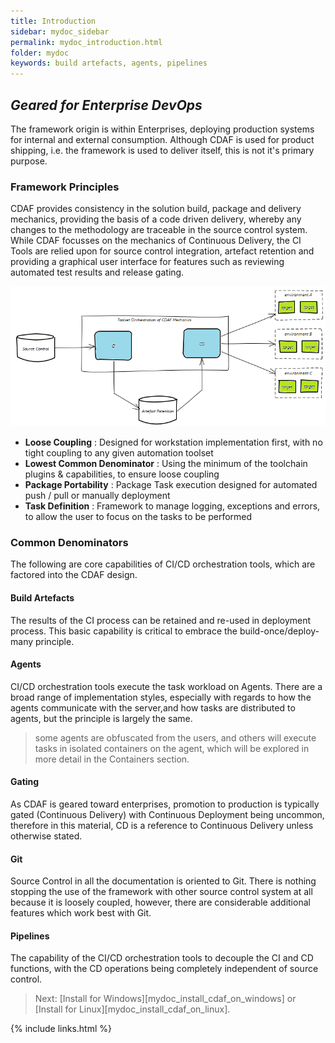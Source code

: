 ```yaml
---
title: Introduction
sidebar: mydoc_sidebar
permalink: mydoc_introduction.html
folder: mydoc
keywords: build artefacts, agents, pipelines
---
```


## _Geared for Enterprise DevOps_

The framework origin is within Enterprises, deploying production systems for internal and external consumption. Although CDAF is used for product shipping, i.e. the framework is used to deliver itself, this is not it's primary purpose.

### Framework Principles

CDAF provides consistency in the solution build, package and delivery mechanics, providing the basis of a code driven delivery, whereby any changes to the methodology are traceable in the source control system. While CDAF focusses on the mechanics of Continuous Delivery, the CI Tools are relied upon for source control integration, artefact retention and providing a graphical user interface for features such as reviewing automated test results and release gating.

![](images/ToolsetIntegration.png)

- **Loose Coupling** : Designed for workstation implementation first, with no tight coupling to any given automation toolset
- **Lowest Common Denominator** : Using the minimum of the toolchain plugins & capabilities, to ensure loose coupling
- **Package Portability** : Package Task execution designed for automated push / pull or manually deployment
- **Task Definition** : Framework to manage logging, exceptions and errors, to allow the user to focus on the tasks to be performed

### Common Denominators

The following are core capabilities of CI/CD orchestration tools, which are factored into the CDAF design.

#### Build Artefacts

The results of the CI process can be retained and re-used in deployment process. This basic capability is critical to embrace the build-once/deploy-many principle.

#### Agents

CI/CD orchestration tools execute the task workload on Agents. There are a broad range of implementation styles, especially with regards to how the agents communicate with the server,and how tasks are distributed to agents, but the principle is largely the same.

> some agents are obfuscated from the users, and others will execute tasks in isolated containers on the agent, which will be explored in more detail in the Containers section.

#### Gating

As CDAF is geared toward enterprises, promotion to production is typically gated (Continuous Delivery) with Continuous Deployment being uncommon, therefore in this material, CD is a reference to Continuous Delivery unless otherwise stated.

#### Git

Source Control in all the documentation is oriented to Git. There is nothing stopping the use of the framework with other source control system at all because it is loosely coupled, however, there are considerable additional features which work best with Git.

#### Pipelines

The capability of the CI/CD orchestration tools to decouple the CI and CD functions, with the CD operations being completely independent of source control.

> Next: [Install for Windows][mydoc_install_cdaf_on_windows] or [Install for Linux][mydoc_install_cdaf_on_linux].

{% include links.html %}
